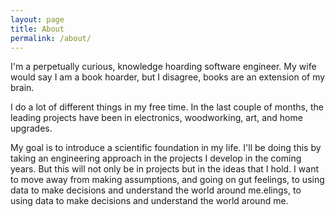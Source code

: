 ```yaml
---
layout: page
title: About
permalink: /about/
---
```


I'm a perpetually curious, knowledge hoarding software engineer. My wife would say I am a book hoarder, but I disagree, books are an extension of my brain.

I do a lot of different things in my free time. In the last couple of months, the leading projects have been in electronics, woodworking, art, and home upgrades.

My goal is to introduce a scientific foundation in my life. I'll be doing this by taking an engineering approach in the projects I develop in the coming years. But this will not only be in projects but in the ideas that I hold. I want to move away from making assumptions, and going on gut feelings, to using data to make decisions and understand the world around me.elings, to using data to make decisions and understand the world around me.   